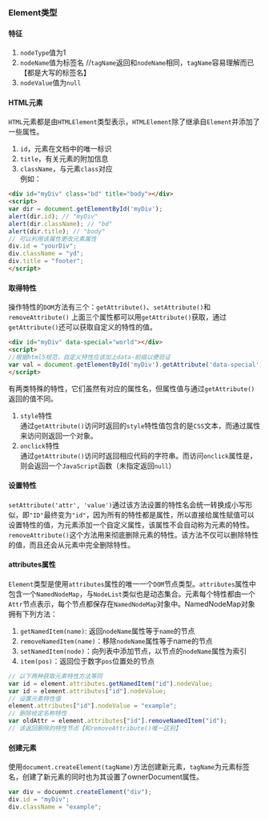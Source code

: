 ### Element类型
#### 特征
1. `nodeType`值为1  
2. `nodeName`值为标签名  //`tagName`返回和`nodeName`相同，`tagName`容易理解而已【都是大写的标签名】
3. `nodeValue`值为`null`  

#### HTML元素
`HTML`元素都是由`HTMLElement`类型表示，`HTMLElement`除了继承自`Element`并添加了一些属性。  
1. `id`，元素在文档中的唯一标识  
2. `title`，有关元素的附加信息  
3. `className`，与元素`class`对应  
例如：
```html
<div id="myDiv" class="bd" title="body"></div>
<script>
var dir = document.getElementById('myDiv');
alert(dir.id); // "myDiv"
alert(dir.className); // "bd"
alert(dir.title); // "body"
// 可以利用该属性更改元素属性
div.id = "yourDiv";
div.className = "yd";
div.title = "footer";
</script>
```
#### 取得特性
操作特性的`DOM`方法有三个：`getAttribute()`、`setAttribute()`和`removeAttribute()`
上面三个属性都可以用`getAttribute()`获取，通过`getAttribute()`还可以获取自定义的特性的值。
```html
<div id="myDiv" data-special="world"></div>
<script>
//根据html5规范，自定义特性应该加上data-前缀以便验证
var val = document.getElementById('myDiv').getAttribute('data-special'); 
</script>
```
有两类特殊的特性，它们虽然有对应的属性名，但属性值与通过`getAttribute()`返回的值不同。  
1. `style`特性  
通过`getAttribute()`访问时返回的`style`特性值包含的是`CSS`文本，而通过属性来访问则返回一个对象。  
2. `onclick`特性  
通过`getAttribute()`访问时返回相应代码的字符串。而访问`onclick`属性是，则会返回一个`JavaScript`函数（未指定返回`null`）
#### 设置特性
`setAttribute('attr', 'value')`通过该方法设置的特性名会统一转换成小写形似，即`"ID"`最终变为`"id"`，因为所有的特性都是属性，所以直接给属性赋值可以设置特性的值，为元素添加一个自定义属性，该属性不会自动称为元素的特性。  
`removeAttribute()`这个方法用来彻底删除元素的特性。该方法不仅可以删除特性的值，而且还会从元素中完全删除特性。
#### attributes属性
`Element`类型是使用`attributes`属性的唯一一个`DOM`节点类型。`attributes`属性中包含一个`NamedNodeMap`，与`NodeList`类似也是动态集合。元素每个特性都由一个`Attr`节点表示，每个节点都保存在`NamedNodeMap`对象中。NamedNodeMap对象拥有下列方法：  
1. `getNamedItem(name)`: 返回`nodeName`属性等于`name`的节点  
2. `removeNamedItem(name)`：移除`nodeName`属性等于name的节点  
3. `setNamedItem(node)`：向列表中添加节点，以节点的`nodeName`属性为索引  
4. `item(pos)`：返回位于数字`pos`位置处的节点  
```javascript
// 以下两种获取元素特性方法等同
var id = element.attributes.getNamedItem("id").nodeValue;
var id = element.attributes["id"].nodeValue;
// 设置元素特性值
element.attributes["id"].nodeValue = "example";
// 删除给定名称特性
var oldAttr = element.attributes["id"].removeNamedItem("id"); 
// 该返回删除的特性节点【和removeAttribute()唯一区别】
```
#### 创建元素
使用`document.createElement(tagName)`方法创建新元素，`tagName`为元素标签名，创建了新元素的同时也为其设置了ownerDocument属性。
```javascript
var div = docuemnt.createElement("div");
div.id = "myDiv";
div.className = "example";
```
